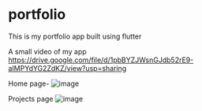 # portfolio

This is my portfolio app built using flutter

A small video of my app
https://drive.google.com/file/d/1pbBYZJWsnGJdb52rE9-aIMPYdYG2ZdKZ/view?usp=sharing

Home page-
![image](https://user-images.githubusercontent.com/99477385/194389368-036b171d-5d1d-4fb8-9968-69b217b652b5.png)

Projects page
![image](https://user-images.githubusercontent.com/99477385/194389474-6e0371b4-da75-4b16-9243-5d82f49acc0c.png)


 
